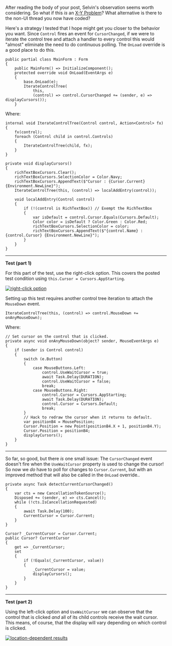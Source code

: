 After reading the body of your post, Selvin's observation seems worth considering. So what if this _is_ an [X-Y Problem](https://meta.stackexchange.com/a/66378)? What alternative is there to the non-UI thread you now have coded? 

Here's a strategy I tested that I hope might get you closer to the behavior you want. Since `Control` fires an event for `CursorChanged`, if we were to iterate the control tree and attach a handler to every control this would "almost" eliminate the need to do continuous polling. The `OnLoad` override is a good place to do this.

    public partial class MainForm : Form
    {
        public MainForm() => InitializeComponent();
        protected override void OnLoad(EventArgs e)
        {
            base.OnLoad(e);
            IterateControlTree(
                this,
                (control) => control.CursorChanged += (sender, e) => displayCursors());
        }

Where: 

    internal void IterateControlTree(Control control, Action<Control> fx)
    {
        fx(control);
        foreach (Control child in control.Controls)
        {
            IterateControlTree(child, fx);
        }
    }

    private void displayCursors()
    {
        richTextBoxCursors.Clear();
        richTextBoxCursors.SelectionColor = Color.Navy;
        richTextBoxCursors.AppendText($"Cursor : {Cursor.Current} {Environment.NewLine}");
        IterateControlTree(this, (control) => localAddEntry(control));

        void localAddEntry(Control control)
        {
            if (!(control is RichTextBox)) // Exempt the RichTextBox
            {
                var isDefault = control.Cursor.Equals(Cursors.Default);
                Color color = isDefault ? Color.Green : Color.Red;
                richTextBoxCursors.SelectionColor = color;
                richTextBoxCursors.AppendText($"{control.Name} : {control.Cursor} {Environment.NewLine}");
            }
        }
    }

***
**Test (part 1)** 

For this part of the test, use the right-click option. This covers the posted test condition using `this.Cursor = Cursors.AppStarting`. 

[![right-click option][1]][1]

Setting up this test requires another control tree iteration to attach the `MouseDown` event. 

    IterateControlTree(this, (control) => control.MouseDown += onAnyMouseDown);

Where:
 
    // Set cursor on the control that is clicked.
    private async void onAnyMouseDown(object? sender, MouseEventArgs e)
    {
        if (sender is Control control)
        {
            switch (e.Button)
            {
                case MouseButtons.Left:
                    control.UseWaitCursor = true;
                    await Task.Delay(DURATION);
                    control.UseWaitCursor = false;
                    break;
                case MouseButtons.Right:
                    control.Cursor = Cursors.AppStarting;
                    await Task.Delay(DURATION);
                    control.Cursor = Cursors.Default;
                    break;
            }
            // Hack to redraw the cursor when it returns to default.
            var positionB4 = MousePosition;
            Cursor.Position = new Point(positionB4.X + 1, positionB4.Y);
            Cursor.Position = positionB4;
            displayCursors();
        }
    }

***
So far, so good, but there _is_ one small issue: The `CursorChanged` event doesn't fire when the `UseWaitCursor` property is used to change the cursor! So now we _do_ have to poll for changes to `Cursor.Current`, but with an improved method that will also be called in the `OnLoad` override..

    private async Task detectCurrentCursorChanged()
    {
        var cts = new CancellationTokenSource();
        Disposed += (sender, e) => cts.Cancel();
        while (!cts.IsCancellationRequested)
        {
            await Task.Delay(100);
            CurrentCursor = Cursor.Current;
        }
    }

    Cursor? _CurrentCursor = Cursor.Current;
    public Cursor? CurrentCursor
    {
        get => _CurrentCursor;
        set
        {
            if (!Equals(_CurrentCursor, value))
            {
                _CurrentCursor = value;
                displayCursors();
            }
        }
    }


***
**Test (part 2)** 

Using the left-click option and `UseWaitCursor` we can observe that the control that is clicked _and_ all of its child controls receive the wait cursor. This means, of course, that the display will vary depending on which control is clicked.

[![location-dependent results][2]][2]


  [1]: https://i.stack.imgur.com/hVQvm.png
  [2]: https://i.stack.imgur.com/DPp7w.png
